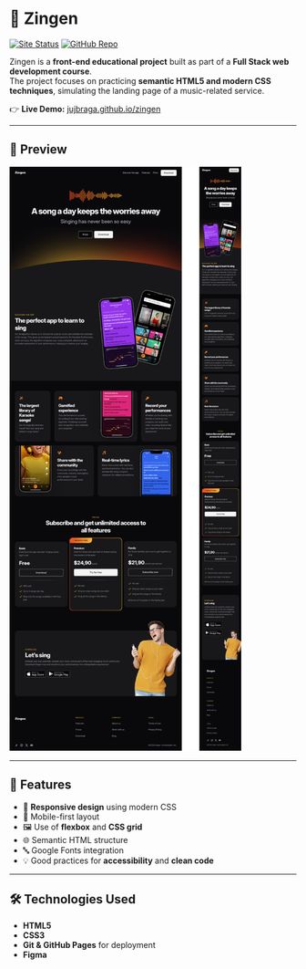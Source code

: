 # 🎵 Zingen

[![Site Status](https://img.shields.io/website?url=https%3A%2F%2Fjujbraga.github.io%2Fzingen%2F)](https://jujbraga.github.io/zingen/)
[![GitHub Repo](https://img.shields.io/badge/GitHub-Repository-black?logo=github)](https://github.com/Jujbraga/zingen)

Zingen is a **front-end educational project** built as part of a **Full Stack web development course**.  
The project focuses on practicing **semantic HTML5 and modern CSS techniques**, simulating the landing page of a music-related service.  

👉 **Live Demo:** [jujbraga.github.io/zingen](https://jujbraga.github.io/zingen/)

---

## 📸 Preview

![Zingen preview](assets/preview.png)

---

## 🚀 Features

- 🎨 **Responsive design** using modern CSS
- 📱 Mobile-first layout
- 🖼️ Use of **flexbox** and **CSS grid**
- 🌐 Semantic HTML structure
- 🔤 Google Fonts integration
- 💡 Good practices for **accessibility** and **clean code**

---

## 🛠️ Technologies Used

- **HTML5**
- **CSS3**
- **Git & GitHub Pages** for deployment
- **Figma**


